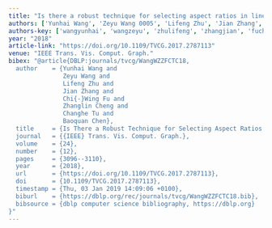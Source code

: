 ```yaml
---
title: "Is there a robust technique for selecting aspect ratios in line charts?"
authors: ['Yunhai Wang', 'Zeyu Wang 0005', 'Lifeng Zhu', 'Jian Zhang', 'Chi-Wing Fu', 'Zhanglin Cheng', 'Changhe Tu', 'Baoquan Chen']
authors-key: ['wangyunhai', 'wangzeyu', 'zhulifeng', 'zhangjian', 'fuchiwing', 'chengzhanglin', 'tuchanghe', 'chenbaoquan']
year: "2018"
article-link: "https://doi.org/10.1109/TVCG.2017.2787113"
venue: "IEEE Trans. Vis. Comput. Graph."
bibex: "@article{DBLP:journals/tvcg/WangWZZFCTC18,
  author    = {Yunhai Wang and
               Zeyu Wang and
               Lifeng Zhu and
               Jian Zhang and
               Chi{-}Wing Fu and
               Zhanglin Cheng and
               Changhe Tu and
               Baoquan Chen},
  title     = {Is There a Robust Technique for Selecting Aspect Ratios in Line Charts?},
  journal   = {{IEEE} Trans. Vis. Comput. Graph.},
  volume    = {24},
  number    = {12},
  pages     = {3096--3110},
  year      = {2018},
  url       = {https://doi.org/10.1109/TVCG.2017.2787113},
  doi       = {10.1109/TVCG.2017.2787113},
  timestamp = {Thu, 03 Jan 2019 14:09:06 +0100},
  biburl    = {https://dblp.org/rec/journals/tvcg/WangWZZFCTC18.bib},
  bibsource = {dblp computer science bibliography, https://dblp.org}
}"
---
```


